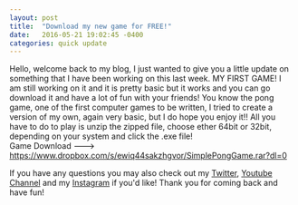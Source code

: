 ```yaml
---
layout: post
title:  "Download my new game for FREE!"
date:   2016-05-21 19:02:45 -0400
categories: quick update
---
```

Hello, welcome back to my blog, I just wanted to give you a little update on something that I have been working on this last week. 
MY FIRST GAME! I am still working on it and it is pretty basic but it works and you can go download it and have a lot of fun with your friends!
You know the pong game, one of the first computer games to be written, I tried to create a version of my own, again very basic, but I do
hope you enjoy it!! All you have to do to play is unzip the zipped file, choose ether 64bit or 32bit, depending on your system
and click the .exe file!                       
Game Download ---> https://www.dropbox.com/s/ewiq44sakzhgvor/SimplePongGame.rar?dl=0

If you have any questions you may also check out my [Twitter], [Youtube Channel] and my [Instagram] if you'd like! 
Thank you for coming back and have fun!

[Youtube Channel]: http://www.youtube.com/edw2056
[Twitter]:   https://www.twitter.com/edw2056
[Instagram]:   https://www.instagram.com/_eduardo_vieira_
